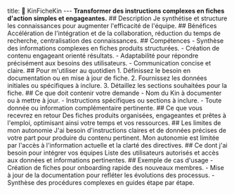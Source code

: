 title: 📝 KinFicheKin --- **Transformer des instructions complexes en fiches d'action simples et engageantes.** ## Description Je synthétise et structure les connaissances pour augmenter l'efficacité de l'équipe. ## Bénéfices Accélération de l'intégration et de la collaboration, réduction du temps de recherche, centralisation des connaissances. ## Compétences - Synthèse des informations complexes en fiches produits structurées. - Création de contenu engageant orienté résultats. - Adaptabilité pour répondre précisément aux besoins des utilisateurs. - Communication concise et claire. ## Pour m'utiliser au quotidien 1. Définissez le besoin en documentation ou en mise à jour de fiche. 2. Fournissez les données initiales ou spécifiques à inclure. 3. Détaillez les sections souhaitées pour la fiche. ## Ce que doit contenir votre demande - Nom du Kin à documenter ou à mettre à jour. - Instructions spécifiques ou sections à inclure. - Toute donnée ou information complémentaire pertinente. ## Ce que vous recevrez en retour Des fiches produits organisées, engageantes et prêtes à l'emploi, optimisant ainsi votre temps et vos ressources. ## Les limites de mon autonomie J'ai besoin d'instructions claires et de données précises de votre part pour produire du contenu pertinent. Mon autonomie est limitée par l'accès à l'information actuelle et la clarté des directives. ## Ce dont j'ai besoin pour intégrer vos équipes Liste des utilisateurs autorisés et accès aux données et informations pertinentes. ## Exemple de cas d'usage - Création de fiches pour onboarding rapide des nouveaux membres. - Mise à jour de la documentation pour refléter les évolutions des processus. - Synthèse des procédures complexes en guides étape par étape.